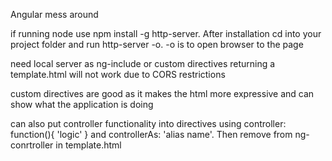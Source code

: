 Angular mess around

if running node use npm install -g http-server. After installation cd into your project folder and run http-server -o. -o is to open browser to the page

need local server as ng-include or custom directives returning a template.html will not work due to CORS restrictions

custom directives are good as it makes the html more expressive and can show what the application is doing

can also put controller functionality into directives using controller: function(){ 'logic' } and controllerAs: 'alias name'.  Then remove from ng-conrtroller in template.html
